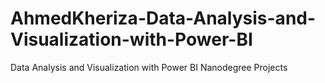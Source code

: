 # AhmedKheriza-Data-Analysis-and-Visualization-with-Power-BI
Data Analysis and Visualization with Power BI Nanodegree Projects
